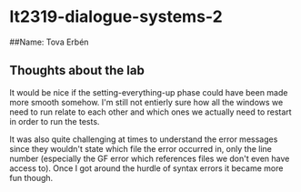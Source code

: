 # lt2319-dialogue-systems-2

##Name: Tova Erbén

## Thoughts about the lab
It would be nice if the setting-everything-up phase could have been made more smooth somehow. I'm still not entierly sure how all the windows 
we need to run relate to each other and which ones we actually need to restart in order to run the tests. 

It was also quite challenging at times to understand the error messages since they wouldn't state which file the error occurred in, 
only the line number (especially the GF error which references files we don't even have access to). Once I got around the hurdle
of syntax errors it became more fun though.
